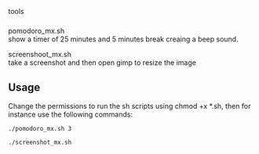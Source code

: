 
tools
#####

pomodoro_mx.sh   
show a timer of 25 minutes and 5 minutes break creaing a beep sound.

screenshoot_mx.sh  
take a screenshot and then open gimp to resize the image


Usage
----
Change the permissions to run the sh scripts using chmod +x *.sh, then for instance use the following commands:

	./pomodoro_mx.sh 3  

	./screenshot_mx.sh


